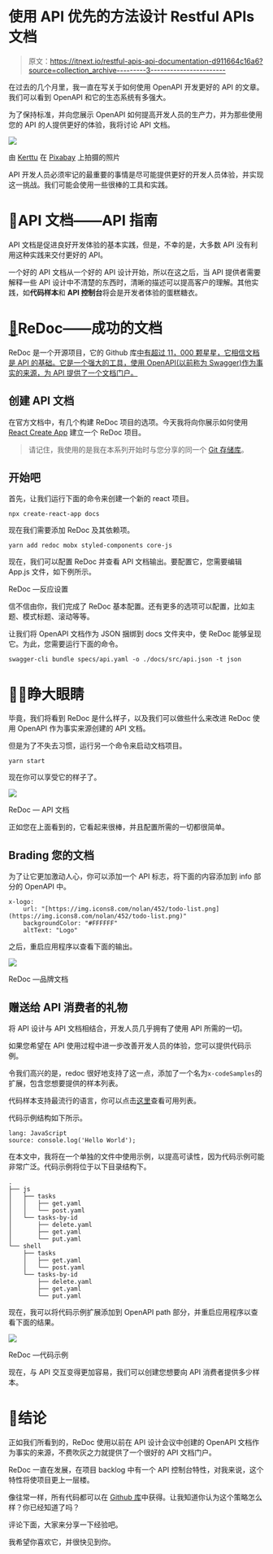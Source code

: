# 使用 API 优先的方法设计 Restful APIs 文档

> 原文：<https://itnext.io/restful-apis-api-documentation-d911664c16a6?source=collection_archive---------3----------------------->

在过去的几个月里，我一直在写关于如何使用 OpenAPI 开发更好的 API 的文章。我们可以看到 OpenAPI 和它的生态系统有多强大。

为了保持标准，并向您展示 OpenAPI 如何提高开发人员的生产力，并为那些使用您的 API 的人提供更好的体验，我将讨论 API 文档。

![](img/228fa0b9fc9fa41d116aea91a24ca0d3.png)

由 [Kerttu](https://pixabay.com/users/kerttu-569708/) 在 [Pixabay](https://pixabay.com/photos/book-wall-books-wall-decorative-1151405/) 上拍摄的照片

API 开发人员必须牢记的最重要的事情是尽可能提供更好的开发人员体验，并实现这一挑战。我们可能会使用一些很棒的工具和实践。

# 📕API 文档——API 指南

API 文档是促进良好开发体验的基本实践，但是，不幸的是，大多数 API 没有利用这种实践来交付更好的 API。

一个好的 API 文档从一个好的 API 设计开始，所以在这之后，当 API 提供者需要解释一些 API 设计中不清楚的东西时，清晰的描述可以提高客户的理解。其他实践，如**代码样本**和 **API 控制台**将会是开发者体验的蛋糕糖衣。

# [📝](https://emojipedia.org/memo/)ReDoc——成功的文档

ReDoc 是一个开源项目，它的 Github 库[中有超过 11，000 颗星星，它相信文档是 API 的基础。它是一个强大的工具，使用 OpenAPI(以前称为 Swagger)作为事实的来源，为 API 提供了一个文档门户。](https://github.com/Redocly/redoc)

## 创建 API 文档

在官方文档中，有几个构建 ReDoc 项目的选项。今天我将向你展示如何使用 [React Create App](https://github.com/facebook/create-react-app) 建立一个 ReDoc 项目。

> 请记住，我使用的是我在本系列开始时与您分享的同一个 [Git 存储库](https://github.com/nicolastakashi/todoapp-openapidocuments)。

## 开始吧

首先，让我们运行下面的命令来创建一个新的 react 项目。

```
npx create-react-app docs
```

现在我们需要添加 ReDoc 及其依赖项。

```
yarn add redoc mobx styled-components core-js
```

现在，我们可以配置 ReDoc 并查看 API 文档输出。要配置它，您需要编辑 App.js 文件，如下例所示。

ReDoc —反应设置

信不信由你，我们完成了 ReDoc 基本配置。还有更多的选项可以配置，比如主题、模式标题、滚动等等。

让我们将 OpenAPI 文档作为 JSON 捆绑到 docs 文件夹中，使 ReDoc 能够呈现它。为此，您需要运行下面的命令。

```
swagger-cli bundle specs/api.yaml -o ./docs/src/api.json -t json
```

# 🧑‍💻睁大眼睛

毕竟，我们将看到 ReDoc 是什么样子，以及我们可以做些什么来改进 ReDoc 使用 OpenAPI 作为事实来源创建的 API 文档。

但是为了不失去习惯，运行另一个命令来启动文档项目。

```
yarn start
```

现在你可以享受它的样子了。

![](img/c4c2fc993030853c9d2d3a2e60ac31dd.png)

ReDoc — API 文档

正如您在上面看到的，它看起来很棒，并且配置所需的一切都很简单。

## Brading 您的文档

为了让它更加激动人心，你可以添加一个 API 标志，将下面的内容添加到 info 部分的 OpenAPI 中。

```
x-logo:
    url: "[https://img.icons8.com/nolan/452/todo-list.png](https://img.icons8.com/nolan/452/todo-list.png)"
    backgroundColor: "#FFFFFF"
    altText: "Logo"
```

之后，重启应用程序以查看下面的输出。

![](img/0193a688bbbf1d5bd3eb9618bf68d60d.png)

ReDoc —品牌文档

## 赠送给 API 消费者的礼物

将 API 设计与 API 文档相结合，开发人员几乎拥有了使用 API 所需的一切。

如果您希望在 API 使用过程中进一步改善开发人员的体验，您可以提供代码示例。

令我们高兴的是，redoc 很好地支持了这一点，添加了一个名为`x-codeSamples`的扩展，包含您想要提供的样本列表。

代码样本支持最流行的语言，你可以点击[这里](https://github.com/github/linguist/blob/master/lib/linguist/popular.yml)查看可用列表。

代码示例结构如下所示。

```
lang: JavaScript
source: console.log('Hello World');
```

在本文中，我将在一个单独的文件中使用示例，以提高可读性，因为代码示例可能非常广泛。代码示例将位于以下目录结构下。

```
.
├── js
│   ├── tasks
│   │   ├── get.yaml
│   │   └── post.yaml
│   └── tasks-by-id
│       ├── delete.yaml
│       ├── get.yaml
│       └── put.yaml
└── shell
    ├── tasks
    │   ├── get.yaml
    │   └── post.yaml
    └── tasks-by-id
        ├── delete.yaml
        ├── get.yaml
        └── put.yaml
```

现在，我可以将代码示例扩展添加到 OpenAPI path 部分，并重启应用程序以查看下面的结果。

![](img/eb4a5377be4ad6b1215104f0de7a5709.png)

ReDoc —代码示例

现在，与 API 交互变得更加容易，我们可以创建您想要向 API 消费者提供多少样本。

# 🏁结论

正如我们所看到的，ReDoc 使用以前在 API 设计会议中创建的 OpenAPI 文档作为事实的来源，不费吹灰之力就提供了一个很好的 API 文档门户。

ReDoc 一直在发展，在项目 backlog 中有一个 API 控制台特性，对我来说，这个特性将使项目更上一层楼。

像往常一样，所有代码都可以在 [Github 库](https://github.com/nicolastakashi/todoapp-openapidocuments)中获得。让我知道你认为这个策略怎么样？你已经知道了吗？

评论下面，大家来分享一下经验吧。

我希望你喜欢它，并很快见到你。